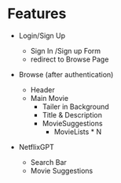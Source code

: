 

# Features
- Login/Sign Up
    - Sign In /Sign up Form
    - redirect to Browse Page

- Browse (after authentication)

    - Header
    - Main Movie
        - Tailer in Background
        - Title & Description
        - MovieSuggestions
            - MovieLists * N 
- NetflixGPT
    - Search Bar
    - Movie Suggestions 